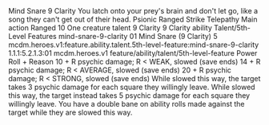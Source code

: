 <ability>
  <name>Mind Snare</name>
  <cost>9 Clarity</cost>
  <flavor>You latch onto your prey&apos;s brain and don&apos;t let go, like a song they can&apos;t get out of their head.</flavor>
  <keywords>
    <keyword>Psionic</keyword>
    <keyword>Ranged</keyword>
    <keyword>Strike</keyword>
    <keyword>Telepathy</keyword>
  </keywords>
  <type>Main action</type>
  <distance>Ranged 10</distance>
  <target>One creature</target>
  <metadata>
    <class>talent</class>
    <cost>9 Clarity</cost>
    <cost_amount>9</cost_amount>
    <cost_resource>Clarity</cost_resource>
    <feature_type>ability</feature_type>
    <file_dpath>Talent/5th-Level Features</file_dpath>
    <item_id>mind-snare-9-clarity</item_id>
    <item_index>01</item_index>
    <item_name>Mind Snare (9 Clarity)</item_name>
    <level>5</level>
    <scc>mcdm.heroes.v1:feature.ability.talent.5th-level-feature:mind-snare-9-clarity</scc>
    <scdc>1.1.1:5.2.1.3:01</scdc>
    <source>mcdm.heroes.v1</source>
    <type>feature/ability/talent/5th-level-feature</type>
  </metadata>
  <effects>
    <effect type="roll">
      <roll>Power Roll + Reason</roll>
      <t1>10 + R psychic damage; R &lt; WEAK, slowed (save ends)</t1>
      <t2>14 + R psychic damage; R &lt; AVERAGE, slowed (save ends)</t2>
      <t3>20 + R psychic damage; R &lt; STRONG, slowed (save ends)</t3>
    </effect>
    <effect type="mundane">While slowed this way, the target takes 3 psychic damage for each square they willingly leave.</effect>
    <effect type="mundane" name="Strained">While slowed this way, the target instead takes 5 psychic damage for each square they willingly leave. You have a double bane on ability rolls made against the target while they are slowed this way.</effect>
  </effects>
</ability>
